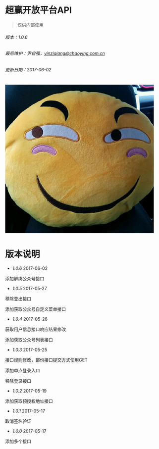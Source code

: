 # 超赢开放平台API

> 仅供内部使用

###### 版本：1.0.6

###### 最后维护：尹自强，yinziqiang@chaoying.com.cn

###### 更新日期：2017-06-02

# ![](/assets/尹自强7.jpg)

# 版本说明

* _1.0.6_  2017-06-02

添加解绑公众号接口

* _1.0.5_  2017-05-27

移除登出接口

添加获取公众号自定义菜单接口

* _1.0.4_  2017-05-26

获取用户信息接口响应结果修改

添加获取公众号列表接口

* _1.0.3_  2017-05-25

接口规则修改，部份接口提交方式使用GET

添加单点登录入口

移除登录接口

* _1.0.2_  2017-05-19

添加获取预授权地址接口

* _1.0.1_  2017-05-17

取消签名验证

* _1.0.0_  2017-05-17

添加多个接口

